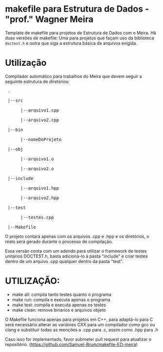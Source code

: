 # makefile para Estrutura de Dados - "prof." Wagner Meira
Template de makefile para projetos de Estrutura de Dados com o Meira. Há duas versões de makefile:
Uma para projetos que façam uso da biblioteca `doctest.h` e outra que siga a estrutura básica de arquivos exigida.

# Utilização 
Compilador automático para trabalhos do Meira que devem seguir a seguinte estrutura de diretórios:
<pre>
 .<br>
 |--src<br>
      |--arquivo1.cpp<br>
      |--arquivo2.cpp   <br>
 |--bin<br>
      |--nomeDoProjeto<br>
 |--obj<br>
      |--arquivo1.o<br>
      |--arquivo2.o<br>
 |--include<br>
      |--arquivo1.hpp<br>
      |--arquivo2.hpp<br>
 |--test<br>
      |--testes.cpp<br>
 |--Makefile
</pre>
 
 O projeto contará apenas com os arquivos .cpp e .hpp e os diretórios,
 o resto será gerado durante o processo de compilação.

 Essa versão conta com um adendo para utilizar o framework de testes unitários
 DOCTEST.h, basta adicioná-lo à pasta "include" e criar testes dentro de um
 arquivo .cpp qualquer dentro da pasta "test". 

 # UTILIZAÇÃO:
* make all: compila tanto testes quanto o programa
* make run: compila e executa apenas o programa
* make test: compila e executa apenas os testes
* make clean: remove binarios e arquivos objeto

 O Makefile funciona apenas para projetos em C++, para adaptá-lo para C
 será necessário alterar as variávies CXX para um compilador como gcc ou 
 clang e substituir todas as menções a .cpp para .c, assim como .hpp para .h
 
 Caso isso for implementado, favor submeter pull request para atualizar o
 repositório. (https://github.com/Samuel-Brum/makefile-ED-meira)
